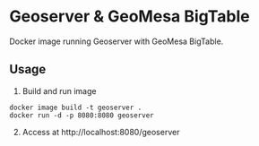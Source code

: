 # Geoserver & GeoMesa BigTable
Docker image running Geoserver with GeoMesa BigTable.

## Usage
1. Build and run image
```
docker image build -t geoserver .
docker run -d -p 8080:8080 geoserver
```
2. Access at http://localhost:8080/geoserver
